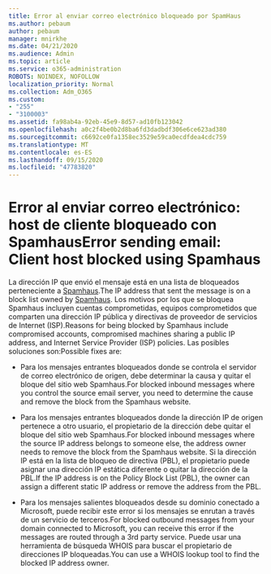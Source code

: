 ```yaml
---
title: Error al enviar correo electrónico bloqueado por SpamHaus
ms.author: pebaum
author: pebaum
manager: mnirkhe
ms.date: 04/21/2020
ms.audience: Admin
ms.topic: article
ms.service: o365-administration
ROBOTS: NOINDEX, NOFOLLOW
localization_priority: Normal
ms.collection: Adm_O365
ms.custom:
- "255"
- "3100003"
ms.assetid: fa98ab4a-92eb-45e9-8d57-ad10fb123042
ms.openlocfilehash: a0c2f4be0b2d8ba6fd3dadbdf306e6ce623ad380
ms.sourcegitcommit: c6692ce0fa1358ec3529e59ca0ecdfdea4cdc759
ms.translationtype: MT
ms.contentlocale: es-ES
ms.lasthandoff: 09/15/2020
ms.locfileid: "47783820"
---
```

# <a name="error-sending-email-client-host-blocked-using-spamhaus"></a><span data-ttu-id="060b2-102">Error al enviar correo electrónico: host de cliente bloqueado con Spamhaus</span><span class="sxs-lookup"><span data-stu-id="060b2-102">Error sending email: Client host blocked using Spamhaus</span></span>

<span data-ttu-id="060b2-103">La dirección IP que envió el mensaje está en una lista de bloqueados perteneciente a [Spamhaus](https://go.microsoft.com/fwlink/p/?linkid=123245).</span><span class="sxs-lookup"><span data-stu-id="060b2-103">The IP address that sent the message is on a block list owned by [Spamhaus](https://go.microsoft.com/fwlink/p/?linkid=123245).</span></span> <span data-ttu-id="060b2-104">Los motivos por los que se bloquea Spamhaus incluyen cuentas comprometidas, equipos comprometidos que comparten una dirección IP pública y directivas de proveedor de servicios de Internet (ISP).</span><span class="sxs-lookup"><span data-stu-id="060b2-104">Reasons for being blocked by Spamhaus include compromised accounts, compromised machines sharing a public IP address, and Internet Service Provider (ISP) policies.</span></span> <span data-ttu-id="060b2-105">Las posibles soluciones son:</span><span class="sxs-lookup"><span data-stu-id="060b2-105">Possible fixes are:</span></span>
  
- <span data-ttu-id="060b2-106">Para los mensajes entrantes bloqueados donde se controla el servidor de correo electrónico de origen, debe determinar la causa y quitar el bloque del sitio web Spamhaus.</span><span class="sxs-lookup"><span data-stu-id="060b2-106">For blocked inbound messages where you control the source email server, you need to determine the cause and remove the block from the Spamhaus website.</span></span>

- <span data-ttu-id="060b2-107">Para los mensajes entrantes bloqueados donde la dirección IP de origen pertenece a otro usuario, el propietario de la dirección debe quitar el bloque del sitio web Spamhaus.</span><span class="sxs-lookup"><span data-stu-id="060b2-107">For blocked inbound messages where the source IP address belongs to someone else, the address owner needs to remove the block from the Spamhaus website.</span></span> <span data-ttu-id="060b2-108">Si la dirección IP está en la lista de bloqueo de directiva (PBL), el propietario puede asignar una dirección IP estática diferente o quitar la dirección de la PBL.</span><span class="sxs-lookup"><span data-stu-id="060b2-108">If the IP address is on the Policy Block List (PBL), the owner can assign a different static IP address or remove the address from the PBL.</span></span>

- <span data-ttu-id="060b2-109">Para los mensajes salientes bloqueados desde su dominio conectado a Microsoft, puede recibir este error si los mensajes se enrutan a través de un servicio de terceros.</span><span class="sxs-lookup"><span data-stu-id="060b2-109">For blocked outbound messages from your domain connected to Microsoft, you can receive this error if the messages are routed through a 3rd party service.</span></span> <span data-ttu-id="060b2-110">Puede usar una herramienta de búsqueda WHOIS para buscar el propietario de direcciones IP bloqueadas.</span><span class="sxs-lookup"><span data-stu-id="060b2-110">You can use a WHOIS lookup tool to find the blocked IP address owner.</span></span>
